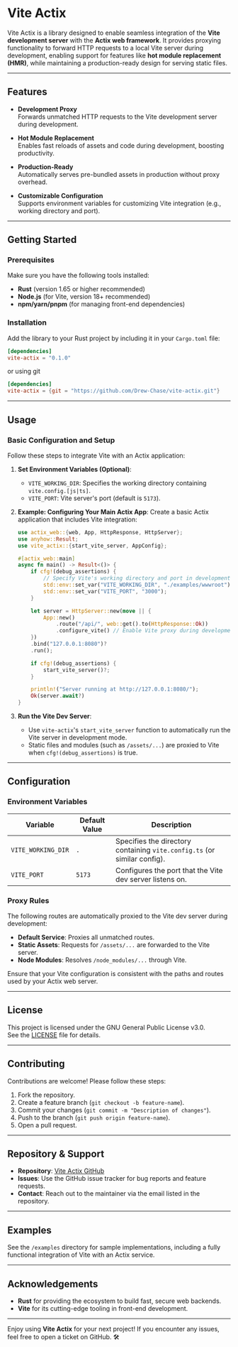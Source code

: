 
# Vite Actix

Vite Actix is a library designed to enable seamless integration of the **Vite development server** with the **Actix web framework**. It provides proxying functionality to forward HTTP requests to a local Vite server during development, enabling support for features like **hot module replacement (HMR)**, while maintaining a production-ready design for serving static files.

---

## Features

- **Development Proxy**  
  Forwards unmatched HTTP requests to the Vite development server during development.

- **Hot Module Replacement**  
  Enables fast reloads of assets and code during development, boosting productivity.

- **Production-Ready**  
  Automatically serves pre-bundled assets in production without proxy overhead.

- **Customizable Configuration**  
  Supports environment variables for customizing Vite integration (e.g., working directory and port).

---

## Getting Started

### Prerequisites

Make sure you have the following tools installed:

- **Rust** (version 1.65 or higher recommended)
- **Node.js** (for Vite, version 18+ recommended)
- **npm/yarn/pnpm** (for managing front-end dependencies)

### Installation

Add the library to your Rust project by including it in your `Cargo.toml` file:

```toml
[dependencies]
vite-actix = "0.1.0"
```

or using git

```toml
[dependencies]
vite-actix = {git = "https://github.com/Drew-Chase/vite-actix.git"}
```

---

## Usage

### Basic Configuration and Setup

Follow these steps to integrate Vite with an Actix application:

1. **Set Environment Variables (Optional)**:
    - `VITE_WORKING_DIR`: Specifies the working directory containing `vite.config.[js|ts]`.
    - `VITE_PORT`: Vite server's port (default is `5173`).

2. **Example: Configuring Your Main Actix App**:
   Create a basic Actix application that includes Vite integration:

   ```rust
   use actix_web::{web, App, HttpResponse, HttpServer};
   use anyhow::Result;
   use vite_actix::{start_vite_server, AppConfig};

   #[actix_web::main]
   async fn main() -> Result<()> {
       if cfg!(debug_assertions) {
           // Specify Vite's working directory and port in development mode
           std::env::set_var("VITE_WORKING_DIR", "./examples/wwwroot");
           std::env::set_var("VITE_PORT", "3000");
       }

       let server = HttpServer::new(move || {
           App::new()
               .route("/api/", web::get().to(HttpResponse::Ok))
               .configure_vite() // Enable Vite proxy during development
       })
       .bind("127.0.0.1:8080")?
       .run();

       if cfg!(debug_assertions) {
           start_vite_server()?;
       }

       println!("Server running at http://127.0.0.1:8080/");
       Ok(server.await?)
   }
   ```

3. **Run the Vite Dev Server**:
    - Use `vite-actix`'s `start_vite_server` function to automatically run the Vite server in development mode.
    - Static files and modules (such as `/assets/...`) are proxied to Vite when `cfg!(debug_assertions)` is true.

---

## Configuration

### Environment Variables

| Variable          | Default Value | Description                                                                 |
|--------------------|---------------|-----------------------------------------------------------------------------|
| `VITE_WORKING_DIR` | `.`           | Specifies the directory containing `vite.config.ts` (or similar config).    |
| `VITE_PORT`        | `5173`        | Configures the port that the Vite dev server listens on.                    |

### Proxy Rules

The following routes are automatically proxied to the Vite dev server during development:

- **Default Service**: Proxies all unmatched routes.
- **Static Assets**: Requests for `/assets/...` are forwarded to the Vite server.
- **Node Modules**: Resolves `/node_modules/...` through Vite.

Ensure that your Vite configuration is consistent with the paths and routes used by your Actix web server.

---

## License

This project is licensed under the GNU General Public License v3.0.  
See the [LICENSE](./LICENSE) file for details.

---

## Contributing

Contributions are welcome! Please follow these steps:

1. Fork the repository.
2. Create a feature branch (`git checkout -b feature-name`).
3. Commit your changes (`git commit -m "Description of changes"`).
4. Push to the branch (`git push origin feature-name`).
5. Open a pull request.

---

## Repository & Support

- **Repository**: [Vite Actix GitHub](https://github.com/Drew-Chase/vite-actix)
- **Issues**: Use the GitHub issue tracker for bug reports and feature requests.
- **Contact**: Reach out to the maintainer via the email listed in the repository.

---

## Examples

See the `/examples` directory for sample implementations, including a fully functional integration of Vite with an Actix service.

---

## Acknowledgements

- **Rust** for providing the ecosystem to build fast, secure web backends.
- **Vite** for its cutting-edge tooling in front-end development.

---

Enjoy using **Vite Actix** for your next project! If you encounter any issues, feel free to open a ticket on GitHub. 🛠️

